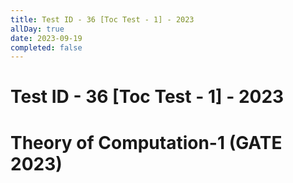 ```yaml
---
title: Test ID - 36 [Toc Test - 1] - 2023
allDay: true
date: 2023-09-19
completed: false
---
```

# Test ID - 36 \[Toc Test - 1\] - 2023
# Theory of Computation-1 (GATE 2023)

